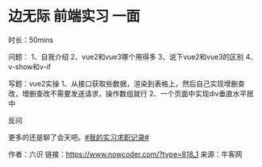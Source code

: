 # 边无际 前端实习 一面

时长：50mins

问题：
1、自我介绍
2、vue2和vue3哪个用得多
3、说下vue2和vue3的区别
4、v-show和v-if

写题：vue2实操
1、从接口获取些数据，渲染到表格上，然后自己实现增删查改，增删查改不需要发送请求，操作数组就行
2、一个页面中实现div垂直水平居中

反问

更多的还是聊了会天吧。[#我的实习求职记录#]()



作者：六识
链接：https://www.nowcoder.com/?type=818_1
来源：牛客网